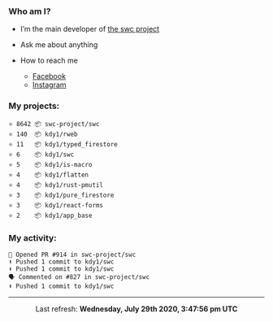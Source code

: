 ### Who am I?

- I’m the main developer of [the swc project](https://github.com/swc-project/swc)

- Ask me about anything

- How to reach me
  - [Facebook](https://www.facebook.com/profile.php?id=100024888122318)
  - [Instagram](https://www.instagram.com/kdy1123/)

### My projects:

```
⭐️ 8642 📦 swc-project/swc
⭐️ 140  📦 kdy1/rweb
⭐️ 11   📦 kdy1/typed_firestore
⭐️ 6    📦 kdy1/swc
⭐️ 5    📦 kdy1/is-macro
⭐️ 4    📦 kdy1/flatten
⭐️ 4    📦 kdy1/rust-pmutil
⭐️ 3    📦 kdy1/pure_firestore
⭐️ 3    📦 kdy1/react-forms
⭐️ 2    📦 kdy1/app_base
```

### My activity:

```
💪 Opened PR #914 in swc-project/swc
⬆️ Pushed 1 commit to kdy1/swc
⬆️ Pushed 1 commit to kdy1/swc
🗣 Commented on #827 in swc-project/swc
⬆️ Pushed 1 commit to kdy1/swc
```

------------
<p align="center">Last refresh: <b>Wednesday, July 29th 2020, 3:47:56 pm UTC</b></p>